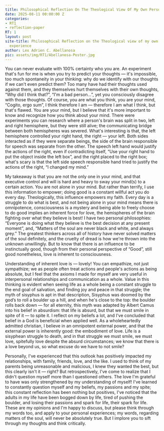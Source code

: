 ```yaml
---
title: Philosophical Reflection On The Theological View Of My Own Personal Human Experience
date: 2025-08-11 00:00:00 Z
categories:
- RT1
- reflection-paper
RT: 1
layout: post
site-title: Philosophical Reflection on the Theological view of my own personal human
  experience
author: Lex Adrien C. Abellanosa
pic: assets/img/RT1/Abellanosa-Poster.jpg
---
```


You can never evaluate with 100% certainty who you are. An experiment that's fun for me is when you try to predict your thoughts — it's impossible, too much spontaneity in your thinking: why do we identify with our thoughts if we can't even predict them? Too many have had their thoughts used against them, and they themselves hurt themselves with their own thoughts, “Why did I think that?”, “I'm a bad person…”, yet you consciously disagree with those thoughts. Of course, you are what you think, you are your mind, “Cogito, ergo sum”, I think therefore I am — therefore I am what I think, but that's flawed. You are your mind, but I believe that it's more important to know and recognize how you think about your mind. There were experiments you can research where a person's brain was split in two, left and right hemisphere, but they were still alive; the communicating bridge between both hemispheres was severed. What's interesting is that, the left hemisphere controlled your right hand, the right — your left. Both sides interacted as if they were separate beings, the side of the brain responsible for speech was separate from the other. The speech left hand would justify the actions of the right, even if contradicting itself, “Use your right hand to put the object inside the left box”, and the right placed to the right box; what's scary is that the left side speech responsible hand tried to justify the actions of the right, “I changed my mind.”

My takeaway is that you are not the only one in your mind, and that executive control and will is hard and heavy to sway your mind(s) to a certain action. You are not alone in your mind. But rather than terrify, I use this information to empower; doing good is a constant willful act you do every day. Theologically, this influence empowers my faith. Every day is a struggle to do what is best, and not being alone in your mind means there is omnipotence, consciousness is a mystery and being able to freely choose to do good implies an inherent force for love, the hemispheres of the brain fighting over what they believe is best! I have two personal philosophies: “Everyone is doing what they believe is the best decision at any present moment”, and, “Matters of the soul are never black and white, and always grey.” The greatest thinkers across all of history have never solved matters of the soul definitely, and the cruelty of dread is how we're thrown into the unknown unwillingly. But to know that there is an influence to be instinctually good, though from their personal perspective of “Good”, still good nonetheless, love is inherent to consciousness.

Understanding of inherent love is — lovely! You can empathize, not just sympathize; we as people often treat actions and people's actions as being absolute, but I feel that the axioms I made for myself are very useful in interpersonal relationships and communication as a whole. Value in this thinking is evident when seeing life as a whole being a constant struggle to the end goal of salvation, and finding joy and peace in that struggle; the myth of sisyphus is apt in that description, Sisyphus was doomed by the god’s to roll a boulder up a hill, and when he's close to the top: the boulder rolls back down — for all eternity, this myth was adapted by Albert Camus into his belief in absurdism: that life is absurd, but that we must smile in spite of it — to spite it. I reflect on my beliefs a lot, and I've concluded that belief in a God is beneficial when applied well. As a wholeheartedly admitted christian, I believe in an omnipotent external power, and that the external power is inherently good: the embodiment of love. Life is a sisyphean struggle to death, and in that struggle we must smile, we must love, spitefully love despite the absurd circumstances; we know that there is a love beyond us, so what excuse do we have to not smile?

Personally, I've experienced that this outlook has positively impacted my relationships, with family, friends, love, and the like. I used to think of my parents being unreasonable and malicious, I knew they wanted the best, but this clearly isn't it — right? But retrospectively, I've come to realize that I didn't question myself more than I questioned others. The love I'm grateful to have was only strengthened by my understanding of myself! I've learned to constantly question myself and my beliefs, my passions and my spite; this constant reflection has been nothing but positives, I've noticed that the adults in my life have been bogged down by life, tired of pushing the boulder, and losing their passions and spark for life, their spark for life. These are my opinions and I'm happy to discuss, but please think through my words too, and apply to your personal experiences; my words, regarding matters of the soul, will never be absolutely true. But I implore you to sift through my thoughts and think critically.